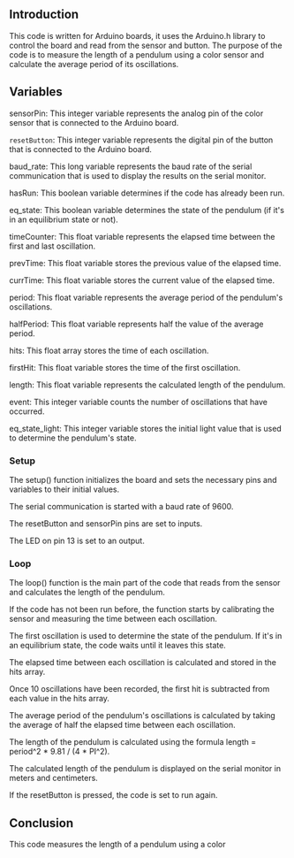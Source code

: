 ## Introduction
This code is written for Arduino boards, it uses the Arduino.h library to control the board and read from the sensor and button. The purpose of the code is to measure the length of a pendulum using a color sensor and calculate the average period of its oscillations.

## Variables
sensorPin: This integer variable represents the analog pin of the color sensor that is connected to the Arduino board.

`resetButton`: This integer variable represents the digital pin of the button that is connected to the Arduino board.

baud_rate: This long variable represents the baud rate of the serial communication that is used to display the results on the serial monitor.

hasRun: This boolean variable determines if the code has already been run.

eq_state: This boolean variable determines the state of the pendulum (if it's in an equilibrium state or not).

timeCounter: This float variable represents the elapsed time between the first and last oscillation.

prevTime: This float variable stores the previous value of the elapsed time.

currTime: This float variable stores the current value of the elapsed time.

period: This float variable represents the average period of the pendulum's oscillations.

halfPeriod: This float variable represents half the value of the average period.

hits: This float array stores the time of each oscillation.

firstHit: This float variable stores the time of the first oscillation.

length: This float variable represents the calculated length of the pendulum.

event: This integer variable counts the number of oscillations that have occurred.

eq_state_light: This integer variable stores the initial light value that is used to determine the pendulum's state.

### Setup
The setup() function initializes the board and sets the necessary pins and variables to their initial values.

The serial communication is started with a baud rate of 9600.

The resetButton and sensorPin pins are set to inputs.

The LED on pin 13 is set to an output.

### Loop
The loop() function is the main part of the code that reads from the sensor and calculates the length of the pendulum.

If the code has not been run before, the function starts by calibrating the sensor and measuring the time between each oscillation.

The first oscillation is used to determine the state of the pendulum. If it's in an equilibrium state, the code waits until it leaves this state.

The elapsed time between each oscillation is calculated and stored in the hits array.

Once 10 oscillations have been recorded, the first hit is subtracted from each value in the hits array.

The average period of the pendulum's oscillations is calculated by taking the average of half the elapsed time between each oscillation.

The length of the pendulum is calculated using the formula length = period^2 * 9.81 / (4 * PI^2).

The calculated length of the pendulum is displayed on the serial monitor in meters and centimeters.

If the resetButton is pressed, the code is set to run again.

## Conclusion
This code measures the length of a pendulum using a color
